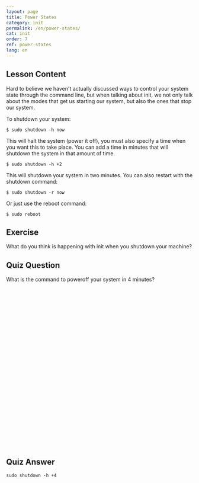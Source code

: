 ```yaml
---
layout: page
title: Power States
category: init
permalink: /en/power-states/
cat: init
order: 7
ref: power-states
lang: en
---
```


## Lesson Content

Hard to believe we haven't actually discussed ways to control your system state through the command line, but when talking about init, we not only talk about the modes that get us starting our system, but also the ones that stop our system.

To shutdown your system:

`$ sudo shutdown -h now`

This will halt the system (power it off), you must also specify a time when you want this to take place. You can add a time in minutes that will shutdown the system in that amount of time.

`$ sudo shutdown -h +2`

This will shutdown your system in two minutes. You can also restart with the shutdown command: 

`$ sudo shutdown -r now`

Or just use the reboot command:

`$ sudo reboot`

## Exercise

What do you think is happening with init when you shutdown your machine?

## Quiz Question

What is the command to poweroff your system in 4 minutes?  
<br /><br /><br /><br /><br /><br /><br /><br /><br /><br /><br /><br /><br /><br /><br /><br /><br /><br /><br /><br /><br /><br /><br /><br /><br /><br />
## Quiz Answer

`sudo shutdown -h +4`